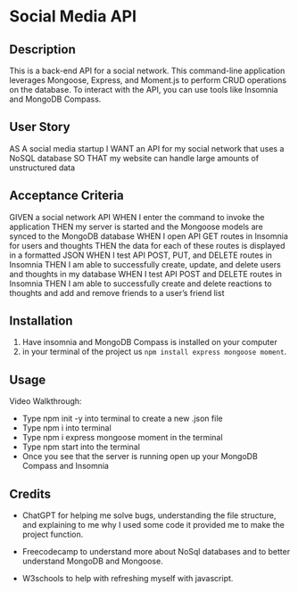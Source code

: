 # Social Media API

## Description
This is a back-end API for a social network. This command-line application leverages Mongoose, Express, and Moment.js to perform CRUD operations on the database. To interact with the API, you can use tools like Insomnia and MongoDB Compass.

## User Story 
AS A social media startup
I WANT an API for my social network that uses a NoSQL database
SO THAT my website can handle large amounts of unstructured data

## Acceptance Criteria
GIVEN a social network API
WHEN I enter the command to invoke the application
THEN my server is started and the Mongoose models are synced to the MongoDB database
WHEN I open API GET routes in Insomnia for users and thoughts
THEN the data for each of these routes is displayed in a formatted JSON
WHEN I test API POST, PUT, and DELETE routes in Insomnia
THEN I am able to successfully create, update, and delete users and thoughts in my database
WHEN I test API POST and DELETE routes in Insomnia
THEN I am able to successfully create and delete reactions to thoughts and add and remove friends to a user’s friend list

## Installation
1. Have insomnia and MongoDB Compass is installed on your computer
2. in your terminal of the project us `npm install express mongoose moment`.
## Usage
Video Walkthrough:

- Type npm init -y into terminal to create a new .json file
- Type npm i into terminal
- Type npm i express mongoose moment in the terminal
- Type npm start into the terminal
- Once you see that the server is running open up your MongoDB Compass and Insomnia 

## Credits
- ChatGPT for helping me solve bugs, understanding the file structure, and explaining to me why I used some code it provided me to make the project function.

- Freecodecamp to understand more about NoSql databases and to better understand MongoDB and Mongoose.

- W3schools to help with refreshing myself with javascript.